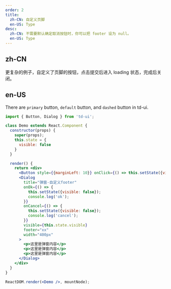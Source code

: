 ```yaml
---
order: 2
title:
  zh-CN: 自定义页脚
  en-US: Type
desc:
  zh-CN: 不需要默认确定取消按钮时，你可以把 footer 设为 null。
  en-US: Type
---
```


## zh-CN
更复杂的例子，自定义了页脚的按钮，点击提交后进入 loading 状态，完成后关闭。

## en-US

There are `primary` button, `default` button, and `dashed` button in td-ui.

```jsx
import { Button, Dialog } from 'td-ui';

class Demo extends React.Component {
  constructor(props) {
    super(props);
    this.state = {
      visible: false
    }
  }

  render() {
    return <div>
      <Button style={{marginLeft: 10}} onClick={() => this.setState({visible: true})}>自定义footer</Button>
      <Dialog
        title="弹窗-自定义footer"
        onOk={() => {
          this.setState({visible: false});
          console.log('ok');
        }}
        onCancel={() => {
          this.setState({visible: false});
          console.log('cancel');
        }}
        visible={this.state.visible}
        footer="xx"
        width="400px"
      >
        <p>这里是弹窗内容</p>
        <p>这里是弹窗内容</p>
        <p>这里是弹窗内容</p>
      </Dialog>
    </div>
  }
}

ReactDOM.render(<Demo />, mountNode);
```
